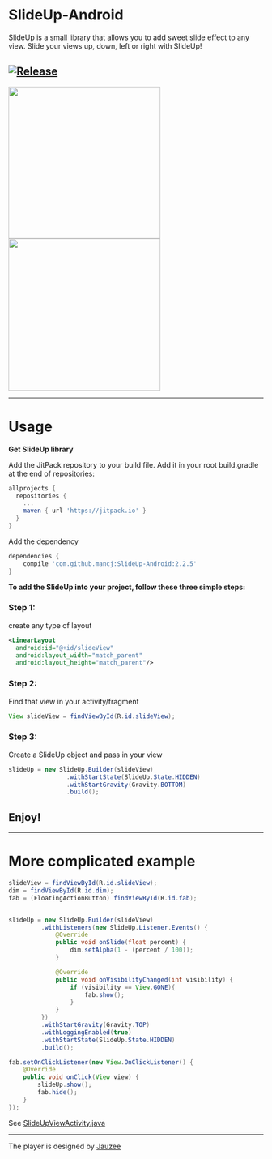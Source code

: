 # SlideUp-Android
SlideUp is a small library that allows you to add sweet slide effect to any view. Slide your views up, down, left or right with SlideUp!

[![Release](https://jitpack.io/v/mancj/SlideUp-Android.svg)](https://jitpack.io/#mancj/SlideUp-Android)
---

<img src="https://github.com/mancj/mancj.github.io/blob/master/other/slideup-art/art1.gif" width="300"><img src="https://github.com/mancj/mancj.github.io/blob/master/other/slideup-art/art2.gif" width="300">

---
# Usage
**Get SlideUp library**

Add the JitPack repository to your build file.
Add it in your root build.gradle at the end of repositories:
```groovy
allprojects {
  repositories {
    ...
    maven { url 'https://jitpack.io' }
  }
}
```
Add the dependency
```groovy
dependencies {
    compile 'com.github.mancj:SlideUp-Android:2.2.5'
}
```

**To add the SlideUp into your project, follow these three simple steps:**

### Step 1:
create any type of layout

```xml
<LinearLayout
  android:id="@+id/slideView"
  android:layout_width="match_parent"
  android:layout_height="match_parent"/>
```

### Step 2:
Find that view in your activity/fragment
```java
View slideView = findViewById(R.id.slideView);
```

### Step 3:
Create a SlideUp object and pass in your view
```java
slideUp = new SlideUp.Builder(slideView)
                .withStartState(SlideUp.State.HIDDEN)
                .withStartGravity(Gravity.BOTTOM)
                .build();
```
## Enjoy!
---
# More complicated example

```java
slideView = findViewById(R.id.slideView);
dim = findViewById(R.id.dim);
fab = (FloatingActionButton) findViewById(R.id.fab);


slideUp = new SlideUp.Builder(slideView)
         .withListeners(new SlideUp.Listener.Events() {
             @Override
             public void onSlide(float percent) {
                 dim.setAlpha(1 - (percent / 100));
             }

             @Override
             public void onVisibilityChanged(int visibility) {
                 if (visibility == View.GONE){
                     fab.show();
                 }
             }
         })
         .withStartGravity(Gravity.TOP)
         .withLoggingEnabled(true)
         .withStartState(SlideUp.State.HIDDEN)
         .build();

fab.setOnClickListener(new View.OnClickListener() {
    @Override
    public void onClick(View view) {
        slideUp.show();
        fab.hide();
    }
});
```
See [SlideUpViewActivity.java](https://github.com/mancj/SlideUp-Android/blob/master/app/src/main/java/com/example/slideup/SlideUpViewActivity.java)

-----
The player is designed by [Jauzee](https://github.com/Jauzee)
